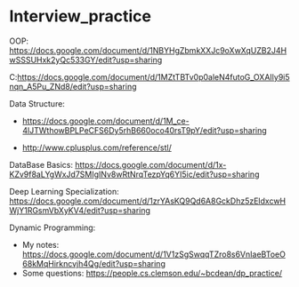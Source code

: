 # Interview_practice
OOP: https://docs.google.com/document/d/1NBYHgZbmkXXJc9oXwXqUZB2J4HwSSSUHxk2yQc533GY/edit?usp=sharing

C:https://docs.google.com/document/d/1MZtTBTv0p0aleN4futoG_OXAIly9i5nqn_A5Pu_ZNd8/edit?usp=sharing

Data Structure:

- https://docs.google.com/document/d/1M_ce-4lJTWthowBPLPeCFS6Dy5rhB660oco40rsT9pY/edit?usp=sharing

- http://www.cplusplus.com/reference/stl/

DataBase Basics:
https://docs.google.com/document/d/1x-KZv9f8aLYgWxJd7SMIgINv8wRtNrqTezpYq6YI5ic/edit?usp=sharing

Deep Learning Specialization: https://docs.google.com/document/d/1zrYAsKQ9Qd6A8GckDhz5zEldxcwHWjY1RGsmVbXyKV4/edit?usp=sharing

Dynamic Programming:
- My notes: https://docs.google.com/document/d/1V1zSgSwqqTZro8s6VnIaeBToeO68kMqHirkncvjh4Qg/edit?usp=sharing
- Some questions: https://people.cs.clemson.edu/~bcdean/dp_practice/
